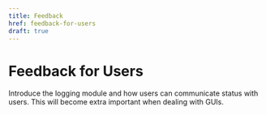 ```yaml
---
title: Feedback
href: feedback-for-users
draft: true
---
```


# Feedback for Users

Introduce the logging module and how users can communicate status with users. This will become extra important when dealing with GUIs.